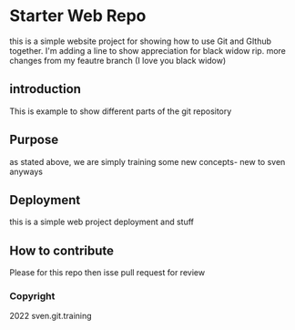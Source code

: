 # Starter Web Repo

this is a simple website project for showing how to use Git and GIthub together.
I'm adding a line to show appreciation for black widow rip. more changes from my feautre branch (I love you black widow)

## introduction
This is example to show different parts of the git repository

## Purpose

as stated above, we are simply training some new concepts- new to sven anyways

## Deployment

this is a simple web project deployment and stuff

## How to contribute

Please for this repo then isse pull request for review

### Copyright

2022 sven.git.training

